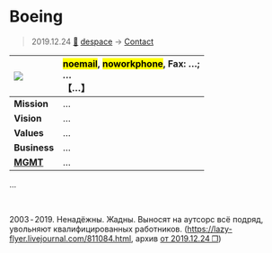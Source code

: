 # Boeing
> 2019.12.24 [🚀](../../index/index.md) [despace](../index.md) → [Contact](../contact.md)

|[![](file/cooperation//_logo1_thumb.webp)](file/cooperation//_logo1.webp)|<mark>noemail</mark>, <mark>noworkphone</mark>, Fax: …;<br> *…*<br> 【…】|
|:-|:-|
|**Mission**|…|
|**Vision**|…|
|**Values**|…|
|**Business**|…|
|**[MGMT](../mgmt.md)**|…|

…

<p style="page-break-after:always"> </p>

2003 ‑ 2019. Ненадёжны. Жадны. Выносят на аутсорс всё подряд, увольняют квалифицированных работников. (<https://lazy-flyer.livejournal.com/811084.html>, архив [от 2019.12.24 ❐](../f/contact/b/boeing_doc001.pdf))

